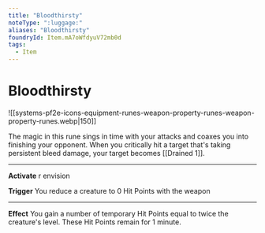 ```yaml
---
title: "Bloodthirsty"
noteType: ":luggage:"
aliases: "Bloodthirsty"
foundryId: Item.mA7oWfdyuV72mb0d
tags:
  - Item
---
```


# Bloodthirsty
![[systems-pf2e-icons-equipment-runes-weapon-property-runes-weapon-property-runes.webp|150]]

The magic in this rune sings in time with your attacks and coaxes you into finishing your opponent. When you critically hit a target that's taking persistent bleed damage, your target becomes [[Drained 1]].

* * *

**Activate** r envision

**Trigger** You reduce a creature to 0 Hit Points with the weapon

* * *

**Effect** You gain a number of temporary Hit Points equal to twice the creature's level. These Hit Points remain for 1 minute.
